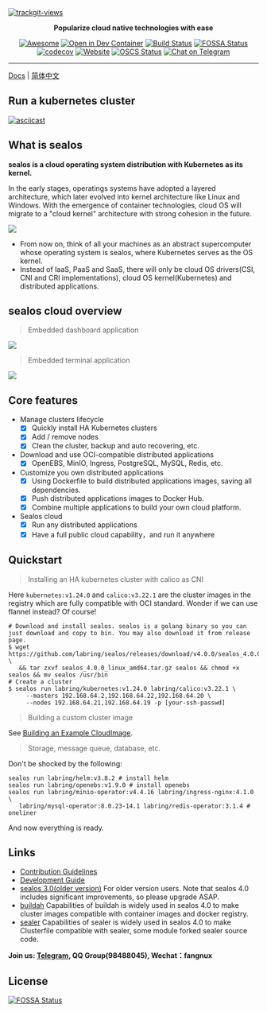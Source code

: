 <a href="https://trackgit.com">
   <img src="https://us-central1-trackgit-analytics.cloudfunctions.net/token/ping/kof6vgldhbx8pzyxyfck" alt="trackgit-views" />
</a>

<div align="center">
  <p>
    <b>Popularize cloud native technologies with ease</b>
  </p>
  <p>

[![Awesome](https://cdn.rawgit.com/sindresorhus/awesome/d7305f38d29fed78fa85652e3a63e154dd8e8829/media/badge.svg)](https://github.com/labring/sealos)
[![Open in Dev Container](https://img.shields.io/static/v1?label=Dev%20Container&message=Open&color=blue&logo=visualstudiocode)](https://vscode.dev/redirect?url=vscode://ms-vscode-remote.remote-containers/cloneInVolume?url=https://github.com/labring/sealos)
[![Build Status](https://github.com/labring/sealos/actions/workflows/release.yml/badge.svg)](https://github.com/labring/sealos/actions)
[![FOSSA Status](https://app.fossa.com/api/projects/git%2Bgithub.com%2Flabring%2Fsealos.svg?type=shield)](https://app.fossa.com/projects/git%2Bgithub.com%2Flabring%2Fsealos?ref=badge_shield)
[![codecov](https://codecov.io/gh/labring/sealos/branch/main/graph/badge.svg?token=e41ZDcj06N)](https://codecov.io/gh/labring/sealos)
[![Website](https://img.shields.io/website?url=https%3A%2F%2Fpostwoman.io&logo=Postwoman)](https://sealyun.com)
[![OSCS Status](https://www.oscs1024.com/platform/badge/labring/sealos.svg?size=small)](https://www.oscs1024.com/project/labring/sealos?ref=badge_small)
[![Chat on Telegram](https://img.shields.io/badge/chat-Telegram-blueviolet?logo=Telegram)](https://t.me/cloudnativer)

  </p>
</div>

---

[Docs](https://www.sealos.io/docs/Intro) | [简体中文](https://www.sealos.io/zh-Hans/docs/Intro)

## Run a kubernetes cluster

[![asciicast](https://asciinema.org/a/519263.svg)](https://asciinema.org/a/519263?speed=3)



## What is sealos

**sealos is a cloud operating system distribution with Kubernetes as its kernel.**

In the early stages, operatings systems have adopted a layered architecture, which later evolved into kernel architecture like Linux and Windows. With the emergence of container technologies, cloud OS will migrate to a "cloud kernel" architecture with strong cohesion in the future.

![](https://user-images.githubusercontent.com/8912557/173866494-379ba0dd-05af-4095-b63d-08f594581c52.png)

- From now on, think of all your machines as an abstract supercomputer whose operating system is sealos, where Kubernetes serves as the OS kernel.
- Instead of IaaS, PaaS and SaaS, there will only be cloud OS drivers(CSI, CNI and CRI implementations), cloud OS kernel(Kubernetes) and distributed applications.

## sealos cloud overview

> Embedded dashboard application

![](https://user-images.githubusercontent.com/8912557/181175228-ce599b53-340a-4eb2-9a66-0563267a8d2c.png)

> Embedded terminal application

![](https://user-images.githubusercontent.com/8912557/181174718-12aa119e-880e-41d0-b4ba-b60d0c7283b8.png)

## Core features

- Manage clusters lifecycle
  - [x] Quickly install HA Kubernetes clusters
  - [x] Add / remove nodes
  - [x] Clean the cluster, backup and auto recovering, etc.
- Download and use OCI-compatible distributed applications
  - [x] OpenEBS, MinIO, Ingress, PostgreSQL, MySQL, Redis, etc.
- Customize you own distributed applications
  - [x] Using Dockerfile to build distributed applications images, saving all dependencies.
  - [x] Push distributed applications images to Docker Hub.
  - [x] Combine multiple applications to build your own cloud platform.
- Sealos cloud
  - [x] Run any distributed applications
  - [x] Have a full public cloud capability，and run it anywhere

## Quickstart

> Installing an HA kubernetes cluster with calico as CNI

Here `kubernetes:v1.24.0` and `calico:v3.22.1` are the cluster images in the registry which are fully compatible with OCI standard. Wonder if we can use flannel instead? Of course!

```shell script
# Download and install sealos. sealos is a golang binary so you can just download and copy to bin. You may also download it from release page.
$ wget https://github.com/labring/sealos/releases/download/v4.0.0/sealos_4.0.0_linux_amd64.tar.gz \
   && tar zxvf sealos_4.0.0_linux_amd64.tar.gz sealos && chmod +x sealos && mv sealos /usr/bin
# Create a cluster
$ sealos run labring/kubernetes:v1.24.0 labring/calico:v3.22.1 \
     --masters 192.168.64.2,192.168.64.22,192.168.64.20 \
     --nodes 192.168.64.21,192.168.64.19 -p [your-ssh-passwd]
```

> Building a custom cluster image

See [Building an Example CloudImage](https://www.sealos.io/docs/examples/build-example-cloudimage).

> Storage, message queue, database, etc.

Don't be shocked by the following:

```shell script
sealos run labring/helm:v3.8.2 # install helm
sealos run labring/openebs:v1.9.0 # install openebs
sealos run labring/minio-operator:v4.4.16 labring/ingress-nginx:4.1.0 \
   labring/mysql-operator:8.0.23-14.1 labring/redis-operator:3.1.4 # oneliner
```

And now everything is ready.

## Links

- [Contribution Guidelines](./CONTRIBUTING.md)
- [Development Guide](./DEVELOPGUIDE.md)
- [sealos 3.0(older version)](https://github.com/labring/sealos/tree/release-v3.3.9#readme) For older version users. Note that sealos 4.0 includes significant improvements, so please upgrade ASAP.
- [buildah](https://github.com/containers/buildah) Capabilities of buildah is widely used in sealos 4.0 to make cluster images compatible with container images and docker registry.
- [sealer](https://github.com/sealerio/sealer) Capabilities of sealer is widely used in sealos 4.0 to make Clusterfile compatible with sealer, some module forked sealer source code.

**Join us: [Telegram](https://t.me/cloudnativer), QQ Group(98488045), Wechat：fangnux**

## License

[![FOSSA Status](https://app.fossa.com/api/projects/git%2Bgithub.com%2Flabring%2Fsealos.svg?type=large)](https://app.fossa.com/projects/git%2Bgithub.com%2Flabring%2Fsealos?ref=badge_large)
